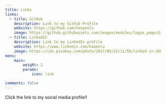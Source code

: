 ```yaml
---
title: Links
links:
  - title: GitHub
    description: Link to my Github Profile
    website: https://github.com/haoyenlu
    image: https://github.githubassets.com/images/modules/logos_page/GitHub-Mark.png
  - title: LinkedIn
    description: Link to my LinkedIn profile
    website: https://www.linkedin.com/haoenlu
    image: https://cdn.pixabay.com/photo/2017/08/22/11/56/linked-in-2668700_1280.png
menu:
    main: 
        weight: 2
        params:
            icon: link

comments: false
---
```


Click the link to my social media profile!!